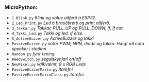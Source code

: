 ### MicroPython: 

- `1_Blink.py`        _Blink og value aðferð á ESP32._
- `2_Led_Print.py`    _Led á brauðbretti og print aðferð._
- `3_Takkar.py`       _Takkar, PULL_UP og PULL_DOWN, if, if not._
- `4_Takki_Led.py`    _Takki og led, if else._
- `5_ActiveBuzzer.py` _ActiveBuzzer og takki_
- `PassiveBuzzer.py` _notar PWM, NPN, diode og takka. Hægt að nota speaker í staðinn_
- `Random.py` _fyrir tening_
- `ReedSwitch.py` _segulskynjari on/off_
- `NeoPixel.py` _valkvæmt, 8 x RGB Leds_
- `PassiveBuzzerMario.py` _ítarefni_
- `PassiveBuzzerMarioClass.py` _ítarefni_ 
